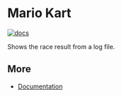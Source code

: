 Mario Kart
==============

[![docs](https://readthedocs.org/projects/mario-kart/badge/?version=latest)](https://mario-kart.readthedocs.io/en/latest/)

Shows the race result from a log file.


More
----
* [Documentation](https://mario-kart.readthedocs.io/en/latest/)
